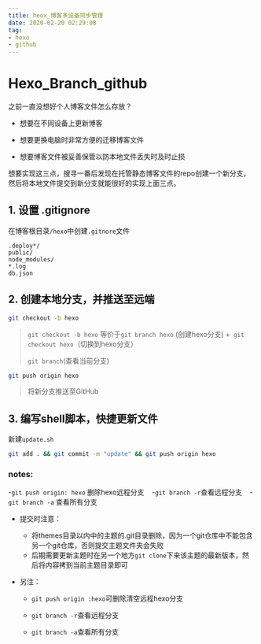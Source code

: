```yaml
---
title: heox_博客多设备同步管理
date: 2020-02-20 02:29:08
tag:
- hexo
- github
---
```


# Hexo_Branch_github

之前一直没想好个人博客文件怎么存放？

- 想要在不同设备上更新博客

- 想要更换电脑时非常方便的迁移博客文件

- 想要博客文件被妥善保管以防本地文件丢失时及时止损

想要实现这三点，搜寻一番后发现在托管静态博客文件的repo创建一个新分支，然后将本地文件提交到新分支就能很好的实现上面三点。

## 1. 设置  .gitignore

在博客根目录`/hexo`中创建`.gitnore`文件

```
.deploy*/
public/
node_modules/
*.log
db.json
```

## 2. 创建本地分支，并推送至远端

```bash
git checkout -b hexo
```

> `git checkout -b hexo` 等价于`git branch hexo` (创建hexo分支) +` git checkout hexo`（切换到hexo分支）
> 
> `git branch`(查看当前分支)

```bash
git push origin hexo
```

> 将新分支推送至GitHub

## 3. 编写shell脚本，快捷更新文件

新建`update.sh`

```bash
git add . && git commit -m "update" && git push origin hexo
```

### notes:

-`git push origin: hexo` 删除hexo远程分支
  
-`git branch -r`查看远程分支
  
-`git branch -a` 查看所有分支

- 提交时注意：
  
  - 将themes目录以内中的主题的.git目录删除，因为一个git仓库中不能包含另一个git仓库，否则提交主题文件夹会失败
  - 后期需要更新主题时在另一个地方`git clone`下来该主题的最新版本，然后将内容拷到当前主题目录即可

- 另注：
  
  - `git push origin :hexo`可删除清空远程hexo分支
  
  - `git branch -r`查看远程分支
  
  - `git branch -a`查看所有分支

